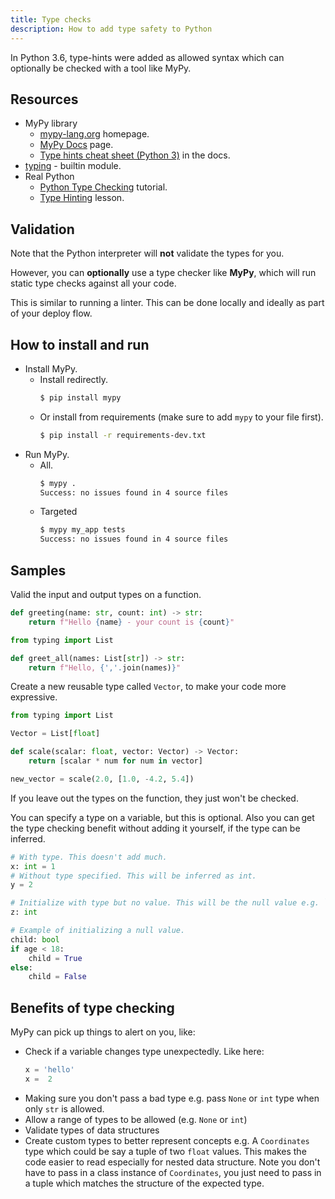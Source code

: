```yaml
---
title: Type checks
description: How to add type safety to Python
---
```


In Python 3.6, type-hints were added as allowed syntax which can optionally be checked with a tool like MyPy.


## Resources

- MyPy library 
    - [mypy-lang.org](https://mypy-lang.org/) homepage.
    - [MyPy Docs](https://mypy.readthedocs.io/en/stable/) page.
    - [Type hints cheat sheet (Python 3)](https://mypy.readthedocs.io/en/stable/cheat_sheet_py3.html) in the docs.
- [typing](https://docs.python.org/3/library/typing.html) - builtin module.
- Real Python
    - [Python Type Checking](https://realpython.com/python-type-checking/) tutorial.
    - [Type Hinting](https://realpython.com/lessons/type-hinting) lesson.


## Validation

Note that the Python interpreter will **not** validate the types for you.

However, you can **optionally** use a type checker like **MyPy**, which will run static type checks against all your code.

This is similar to running a linter. This can be done locally and ideally as part of your deploy flow.


## How to install and run

- Install MyPy.
    - Install redirectly.
        ```sh
        $ pip install mypy
        ```
    - Or install from requirements (make sure to add `mypy` to your file first).
        ```sh
        $ pip install -r requirements-dev.txt
        ```
- Run MyPy.
    - All.
        ```sh
        $ mypy .
        Success: no issues found in 4 source files
        ```
    - Targeted
        ```sh
        $ mypy my_app tests
        Success: no issues found in 4 source files
        ```



## Samples

Valid the input and output types on a function.

```python
def greeting(name: str, count: int) -> str:
    return f"Hello {name} - your count is {count}"
```

```python
from typing import List

def greet_all(names: List[str]) -> str:
    return f"Hello, {','.join(names)}"
```

Create a new reusable type called `Vector`, to make your code more expressive.

```python
from typing import List

Vector = List[float]

def scale(scalar: float, vector: Vector) -> Vector:
    return [scalar * num for num in vector]

new_vector = scale(2.0, [1.0, -4.2, 5.4])
```

If you leave out the types on the function, they just won't be checked.

You can specify a type on a variable, but this is optional. Also you can get the type checking benefit without adding it yourself, if the type can be inferred.

```python
# With type. This doesn't add much.
x: int = 1
# Without type specified. This will be inferred as int.
y = 2

# Initialize with type but no value. This will be the null value e.g. `0`.
z: int

# Example of initializing a null value.
child: bool
if age < 18:
    child = True
else:
    child = False
```


## Benefits of type checking

MyPy can pick up things to alert on you, like:

- Check if a variable changes type unexpectedly. Like here:
    ```python
    x = 'hello'
    x =  2
    ```
- Making sure you don't pass a bad type e.g. pass `None` or `int` type when only `str` is allowed.
- Allow a range of types to be allowed (e.g. `None` or `int`)
- Validate types of data structures
- Create custom types to better represent concepts e.g. A `Coordinates` type which could be say a tuple of two `float` values. This makes the code easier to read especially for nested data structure. Note you don't have to pass in a class instance of `Coordinates`, you just need to pass in a tuple which matches the structure of the expected type.

